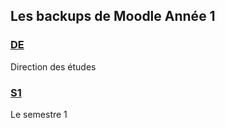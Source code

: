 ## Les backups de Moodle Année 1

### [DE](./DE)
Direction des études

### [S1](./S1)
Le semestre 1
